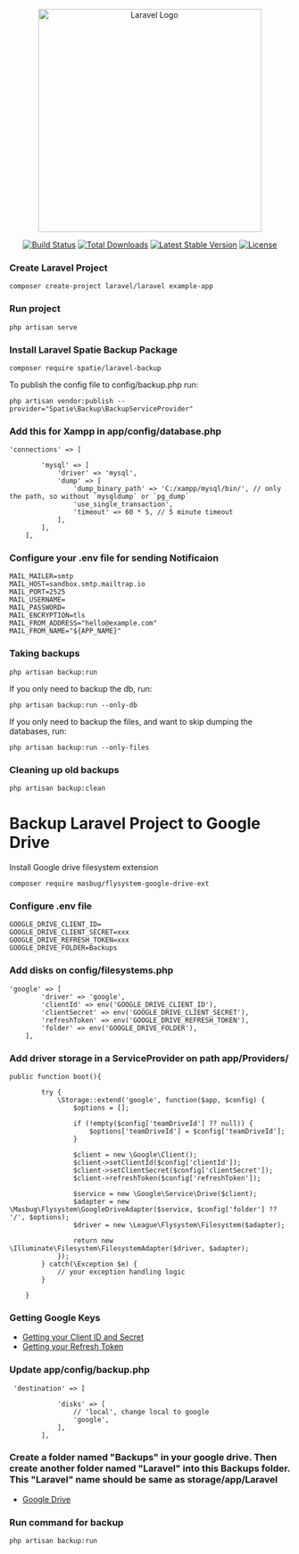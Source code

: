 <p align="center"><a href="https://laravel.com" target="_blank"><img src="https://raw.githubusercontent.com/laravel/art/master/logo-lockup/5%20SVG/2%20CMYK/1%20Full%20Color/laravel-logolockup-cmyk-red.svg" width="400" alt="Laravel Logo"></a></p>

<p align="center">
<a href="https://github.com/laravel/framework/actions"><img src="https://github.com/laravel/framework/workflows/tests/badge.svg" alt="Build Status"></a>
<a href="https://packagist.org/packages/laravel/framework"><img src="https://img.shields.io/packagist/dt/laravel/framework" alt="Total Downloads"></a>
<a href="https://packagist.org/packages/laravel/framework"><img src="https://img.shields.io/packagist/v/laravel/framework" alt="Latest Stable Version"></a>
<a href="https://packagist.org/packages/laravel/framework"><img src="https://img.shields.io/packagist/l/laravel/framework" alt="License"></a>
</p>

### Create Laravel Project
``` 
composer create-project laravel/laravel example-app
```

### Run project 
``` 
php artisan serve
```

### Install Laravel Spatie Backup Package

``` 
composer require spatie/laravel-backup
```
To publish the config file to config/backup.php run:
```
php artisan vendor:publish --provider="Spatie\Backup\BackupServiceProvider"
```

### Add this for Xampp in app/config/database.php

``` 
'connections' => [

        'mysql' => [
            'driver' => 'mysql',
            'dump' => [
                'dump_binary_path' => 'C:/xampp/mysql/bin/', // only the path, so without `mysqldump` or `pg_dump`
                'use_single_transaction',
                'timeout' => 60 * 5, // 5 minute timeout
            ],
        ],
    ],
```
### Configure your .env file for sending Notificaion
``` 
MAIL_MAILER=smtp
MAIL_HOST=sandbox.smtp.mailtrap.io
MAIL_PORT=2525
MAIL_USERNAME=
MAIL_PASSWORD=
MAIL_ENCRYPTION=tls
MAIL_FROM_ADDRESS="hello@example.com"
MAIL_FROM_NAME="${APP_NAME}"
```

### Taking backups
``` 
php artisan backup:run
```
If you only need to backup the db, run:
``` 
php artisan backup:run --only-db
```
If you only need to backup the files, and want to skip dumping the databases, run:
``` 
php artisan backup:run --only-files
```
### Cleaning up old backups
``` 
php artisan backup:clean
```

# Backup Laravel Project to Google Drive

Install Google drive filesystem extension
``` 
composer require masbug/flysystem-google-drive-ext
```

### Configure .env file
```
GOOGLE_DRIVE_CLIENT_ID=
GOOGLE_DRIVE_CLIENT_SECRET=xxx
GOOGLE_DRIVE_REFRESH_TOKEN=xxx
GOOGLE_DRIVE_FOLDER=Backups
```

### Add disks on config/filesystems.php
``` 
'google' => [
        'driver' => 'google',
        'clientId' => env('GOOGLE_DRIVE_CLIENT_ID'),
        'clientSecret' => env('GOOGLE_DRIVE_CLIENT_SECRET'),
        'refreshToken' => env('GOOGLE_DRIVE_REFRESH_TOKEN'),
        'folder' => env('GOOGLE_DRIVE_FOLDER'), 
    ],
```

### Add driver storage in a ServiceProvider on path app/Providers/
``` 
public function boot(){
   
        try {
            \Storage::extend('google', function($app, $config) {
                $options = [];

                if (!empty($config['teamDriveId'] ?? null)) {
                    $options['teamDriveId'] = $config['teamDriveId'];
                }

                $client = new \Google\Client();
                $client->setClientId($config['clientId']);
                $client->setClientSecret($config['clientSecret']);
                $client->refreshToken($config['refreshToken']);
                
                $service = new \Google\Service\Drive($client);
                $adapter = new \Masbug\Flysystem\GoogleDriveAdapter($service, $config['folder'] ?? '/', $options);
                $driver = new \League\Flysystem\Filesystem($adapter);

                return new \Illuminate\Filesystem\FilesystemAdapter($driver, $adapter);
            });
        } catch(\Exception $e) {
            // your exception handling logic
        }
       
    }
```

### Getting Google Keys
<ul>
<li>
    <a href="https://console.cloud.google.com/">Getting your Client ID and Secret</a>
</li>
<li>
<a href="https://github.com/ivanvermeyen/laravel-google-drive-demo/blob/master/README/2-getting-your-refresh-token.md">Getting your Refresh Token</a>
</li>
</ul>

### Update app/config/backup.php
``` 
 'destination' => [
 
            'disks' => [
                // 'local', change local to google
                'google',
            ],
        ],
```

### Create a folder named "Backups" in your google drive. Then create another folder named "Laravel" into this Backups folder. This "Laravel" name should be same as storage/app/Laravel
<ul>
<li>
    <a href="https://drive.google.com/">Google Drive</a>
</li>
</ul>

### Run command for backup
``` 
php artisan backup:run
```
